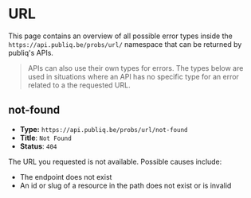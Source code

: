# URL

This page contains an overview of all possible error types inside the `https://api.publiq.be/probs/url/` namespace that can be returned by publiq's APIs.

> APIs can also use their own types for errors. The types below are used in situations where an API has no specific type for an error related to a the requested URL.

## not-found

*   **Type:** `https://api.publiq.be/probs/url/not-found`
*   **Title**: `Not Found`
*   **Status**: `404`

The URL you requested is not available. Possible causes include:

*   The endpoint does not exist
*   An id or slug of a resource in the path does not exist or is invalid

